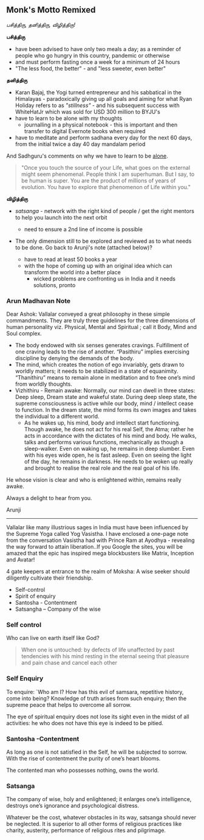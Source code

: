 <!-- title: Saint Vallalaar's motto, redux  -->

## Monk's Motto Remixed

_பசித்திரு, தனித்திரு, விழித்திரு!_

**பசித்திரு**
  - have been advised to have only two meals a day; as a reminder of people who go hungry in this country, pandemic or otherwise 
  - and must perform fasting once a week for a minimum of 24 hours
  - "The less food, the better" - and "less sweeter, even better" 

**தனித்திரு**
  - Karan Bajaj, the Yogi turned entrepreneur and his sabbatical in the Himalayas - paradoxically giving up all goals and aiming for what Ryan Holiday refers to as _"stillness"_ - and his subsequent success with WhiteHatJr which was sold for USD 300 million to BYJU's 
  - have to learn to be alone with my thoughts
	  - journalling in a physical notebook - this is important and then transfer to digital Evernote books when required 
  - have to meditate and perform sadhana every day for the next 60 days, from the initial twice a day 40 day mandalam period 

And Sadhguru's comments on why we have to learn to be [alone](http://bit.ly/aloneSadhguru). 
> "Once you touch the source of your Life, what goes on the external might seem phenomenal. People think I am superhuman. But I say, to be human is super. You are the product of millions of years of evolution. You have to explore that phenomenon of Life within you."

**விழித்திரு**

- _satsanga_ - network with the right kind of people / get the right mentors to help you launch into the next orbit
	- need to ensure a 2nd line of income is possible 

- The only dimension still to be explored and reviewed as to what needs to be done. Go back to Arunji's note (attached below)? 
   - have to read at least 50 books a year 
   - with the hope of coming up with an original idea which can transform the world into a better place
	   - wicked problems are confronting us in India and it needs solutions, pronto 



### Arun Madhavan Note

Dear Ashok:
Vallalar conveyed a great philosophy in these simple commandments. They are truly three guidelines for the three dimensions of human personality viz. Physical, Mental and Spiritual ; call it Body, Mind and Soul complex.  

  - The body endowed with six senses generates cravings. Fulfillment of one craving leads to the rise of another. “Pasithiru” implies exercising discipline by denying the demands of the body.  
  - The mind, which creates the notion of ego invariably, gets drawn to worldly matters; it needs to be stabilized in a state of equanimity. “Thanithiru” means to remain alone in meditation and to free one’s mind from worldly thoughts.
  - Vizhithiru - Remain awake: Normally, our mind can dwell in three states: Deep sleep, Dream state and wakeful state. During deep sleep state, the supreme consciousness is active while our body, mind / intellect cease to function. In the dream state, the mind forms its own images and takes the individual to a different world.  
    - As he wakes up, his mind, body and intellect start functioning. Though awake, he does not act for his real Self, the Atma; rather he acts in accordance with the dictates of his mind and body. He walks, talks and performs various functions, mechanically as though a sleep-walker. Even on waking up, he remains in deep slumber. Even with his eyes wide open, he is fast asleep. Even on seeing the light of the day, he remains in darkness. He needs to be woken up really and brought to realise the real role and the real goal of his life. 

He whose vision is clear and who is enlightened within, remains really awake. 

Always a delight to hear from you.

Arunji

---
Vallalar like many illustrious sages in India must have been influenced by the Supreme Yoga called Yog Vasistha. I have enclosed a one-page note from the conversation Vasistha had with Prince Ram at Ayodhya - revealing the way forward to attain liberation..If you Google the sites, you will be amazed that the epic has inspired mega blockbusters like Matrix, Inception and Avatar!
  
4 gate keepers at entrance to the realm of Moksha: A wise seeker should diligently cultivate their friendship.
  
- Self-control
- Spirit of enquiry
- Santosha - Contentment
- Satsangha – Company of the wise
  
### Self control
Who can live on earth itself like God? 

> When one is untouched: 
> by defects of life
> unaffected by past tendencies
> with his mind resting in the eternal
> seeing that pleasure and pain 
> chase and cancel each other
  
### Self Enquiry  
To enquire: `Who am I? How has this evil of samsara, repetitive history, come into being? Knowledge of truth arises from such enquiry; then the supreme peace that helps to overcome all sorrow.
  
The eye of spiritual enquiry does not lose its sight even in the midst of all activities: he who does not have this eye is indeed to be pitied.
  
### Santosha -Contentment
  
As long as one is not satisfied in the Self, he will be subjected to sorrow. With the rise of contentment the purity of one’s heart blooms.
  
The contented man who possesses nothing, owns the world.
  
### Satsanga  
The company of wise, holy and enlightened; it enlarges one’s intelligence, destroys one’s ignorance and psychological distress.
  
Whatever be the cost, whatever obstacles in its way, satsanga should never be neglected. It is superior to all other forms of religious practices like charity, austerity, performance of religious rites and pilgrimage.


